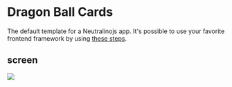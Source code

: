 # Dragon Ball Cards

The default template for a Neutralinojs app. It's possible to use your favorite frontend framework by using [these steps](https://neutralino.js.org/docs/how-to/use-a-frontend-library).

## screen


  <img src="https://zupimages.net/up/22/38/rm4g.png" />


